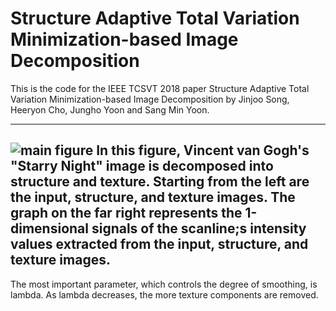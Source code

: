 # Structure Adaptive Total Variation Minimization-based Image Decomposition

This is the code for the IEEE TCSVT 2018 paper Structure Adaptive Total Variation Minimization-based Image Decomposition by Jinjoo Song, Heeryon Cho, Jungho Yoon and Sang Min Yoon.

-------------------------------------------------------------------------------------------------------------------
![main figure](https://user-images.githubusercontent.com/18275012/46269951-7f2d6500-c57f-11e8-90b8-c9179145802a.PNG)
In this figure, Vincent van Gogh's "Starry Night" image is decomposed into structure and texture. Starting from the left are the input, structure, and texture images. The graph on the far right represents the 1-dimensional signals of the scanline;s intensity values extracted from the input, structure, and texture images.
-------------------------------------------------------------------------------------------------------------------

The most important parameter, which controls the degree of smoothing, is lambda. As lambda decreases, the more texture components are removed.
